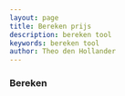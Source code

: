 ```yaml
---
layout: page
title: Bereken prijs
description: bereken tool
keywords: bereken tool
author: Theo den Hollander
---
```

<h3>Bereken</h3>

<div id="toolLoader"></div>

